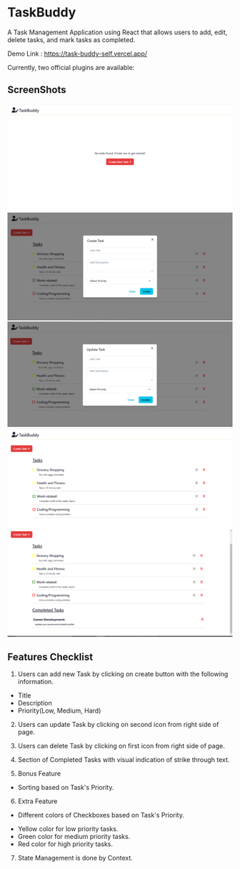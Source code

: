 # TaskBuddy

A Task Management Application using React that allows users to add, edit, delete tasks, and mark tasks as completed.

Demo Link : https://task-buddy-self.vercel.app/

Currently, two official plugins are available:

## ScreenShots

![Alt text](./public/noTask.png)
![Alt text](./public/createTask.png)
![Alt text](./public/updateTask.png)
![Alt text](./public/Start.png)
![Alt text](./public/completed.png)

## Features Checklist

1. Users can add new Task by clicking on create button with the following information.

- Title
- Description
- Priority(Low, Medium, Hard)

2. Users can update Task by clicking on second icon from right side of page.

3. Users can delete Task by clicking on first icon from right side of page.

4. Section of Completed Tasks with visual indication of strike through text.

5. Bonus Feature

- Sorting based on Task's Priority.

6. Extra Feature

- Different colors of Checkboxes based on Task's Priority.

* Yellow color for low priority tasks.
* Green color for medium priority tasks.
* Red color for high priority tasks.

7. State Management is done by Context.
